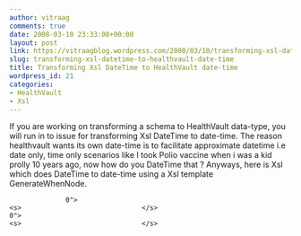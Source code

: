 ```yaml
---
author: vitraag
comments: true
date: 2008-03-10 23:33:00+00:00
layout: post
link: https://vitraagblog.wordpress.com/2008/03/10/transforming-xsl-datetime-to-healthvault-date-time/
slug: transforming-xsl-datetime-to-healthvault-date-time
title: Transforming Xsl DateTime to HealthVault date-time
wordpress_id: 21
categories:
- HealthVault
- Xsl
---
```


If you are working on transforming a schema to HealthVault data-type, you will run in to issue for transforming Xsl DateTime to date-time. The reason healthvault wants its own date-time is to facilitate approximate datetime i.e date only, time only scenarios like I took Polio vaccine when i was a kid prolly 10 years ago, now how do you DateTime that ? Anyways, here is Xsl which does DateTime to date-time using a Xsl template GenerateWhenNode.

    
    
                  0">                                                                                                                                                                                                                                                                                                                                                                                                                    <s>                              </s>                                                                             0">                                                                                                                                                                                                                                                                                                                                                                                                                    <s>                              </s>                                                                    
